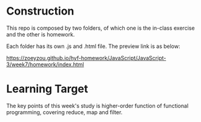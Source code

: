 # Construction
This repo is composed by two folders, of which one is the in-class exercise and the other is homework.

Each folder has its own .js and .html file. The preview link is as below:

https://zoeyzou.github.io/hyf-homework/JavaScript/JavaScript-3/week7/homework/index.html

# Learning Target
The key points of this week's study is higher-order function of functional programming, covering reduce, map and filter.
